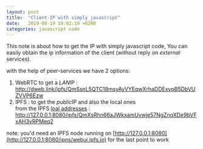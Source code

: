 ```yaml
---
layout: post
title:  "Client-IP with simply javascript"
date:   2019-08-19 19:02:19 +0200
categories: javascript code
---
```



This note is about how to get the IP with simply javascript code,
You can easily obtain
the ip information of the client (without reply on *external* services).

with the help of peer-services we have 2 options:
1. WebRTC to get a *LAN*IP : <http://dweb.link/ipfs/QmSsnL5QTC18msyAyVYEqwXrhaDDExvpB5DbVUZVVP6Ezw>
2. IPFS : to get the *public*IP and also the local ones<br>
   from the IPFS [loal addresses](http://127.0.0.1:5001/api/v0/swarm/addrs/local) : 
   <http://127.0.0.1:8080/ipfs/QmXsRhn66aJWkxamUvwje57NgZnoXDe9bVFxAH3vRPMeq2>

note: you'd need an IPFS node running on [http://127.0.0.1:8080](http://127.0.0.1:8080/ipns/webui.ipfs.io)
for the last point to work





